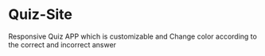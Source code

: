 # Quiz-Site
Responsive Quiz APP which is customizable and Change color according to the correct and incorrect answer
